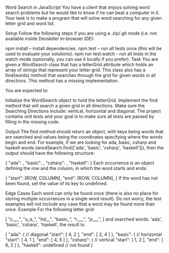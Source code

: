 Word Search in JavaScript
You have a client that enjoys solving word search problems but he would like to know if he can beat a computer in it. Your task is to make a program that will solve word searching for any given letter grid and word list.

Setup
Follow the following steps if you are using a .zip/.git mode (i.e. not available inside Devskiller in-browser IDE):

npm install – install dependencies.
npm test – run all tests once (this will be used to evaluate your solutions).
npm run test:watch - run all tests in the watch mode (optionally, you can use it locally if you prefer).
Task
You are given a WordSearch class that has a letterGrid attribute which holds an array of strings that represent your letter grid.
This class also has a find(words) method that searches through the grid for given words in all directions. This method has a missing implementation.

You are expected to:

Initialize the WordSearch object to hold the letterGrid.
Implement the find method that will search a given grid in all directions.
Make sure the Searching Directions include: vertical, horizontal and diagonal.
The project contains unit tests and your goal is to make sure all tests are passed by filling in the missing code.

Output
The find method should return an object, with keys being words that are searched and values being the coordinates specifying where the words begin and end. For example, if we are looking for ada, basic, csharp and haskell words (wordSearch.find(['ada', 'basic', 'csharp', 'haskell'])), then the output should have the following structure:

{
"ada": <OCCURRENCE>,
"basic": <OCCURRENCE>,
"csharp": <OCCURRENCE>,
"haskell": <OCCURRENCE>
}
Each occurrence is an object defining the row and the column, in which the word starts and ends:

{
"start": [ROW, COLUMN],
"end": [ROW, COLUMN],
}
If the word has not been found, set the value of its key to undefined.

Edge Cases
Each word can only be found once (there is also no place for storing multiple occurrences in a single word result). Do not worry, the test examples will not include any case that a word may be found more than once.
Example
For the following letter grid:

[
"_c____",
"_s_a__",
"_hd___",
"basic_",
"_r____",
"_p____",
]
and searched words: 'ada', 'basic', 'csharp', 'haskell', the result is:

{
"ada": { // diagonal
"start": [ 4, 2 ],
"end": [ 2, 4 ]
},
"basic": { // horizontal
"start": [ 4, 1 ],
"end": [ 4, 5 ]
},
"csharp": { // vertical
"start": [ 1, 2 ],
"end": [ 6, 2 ]
},
"haskell": undefined // not found
}